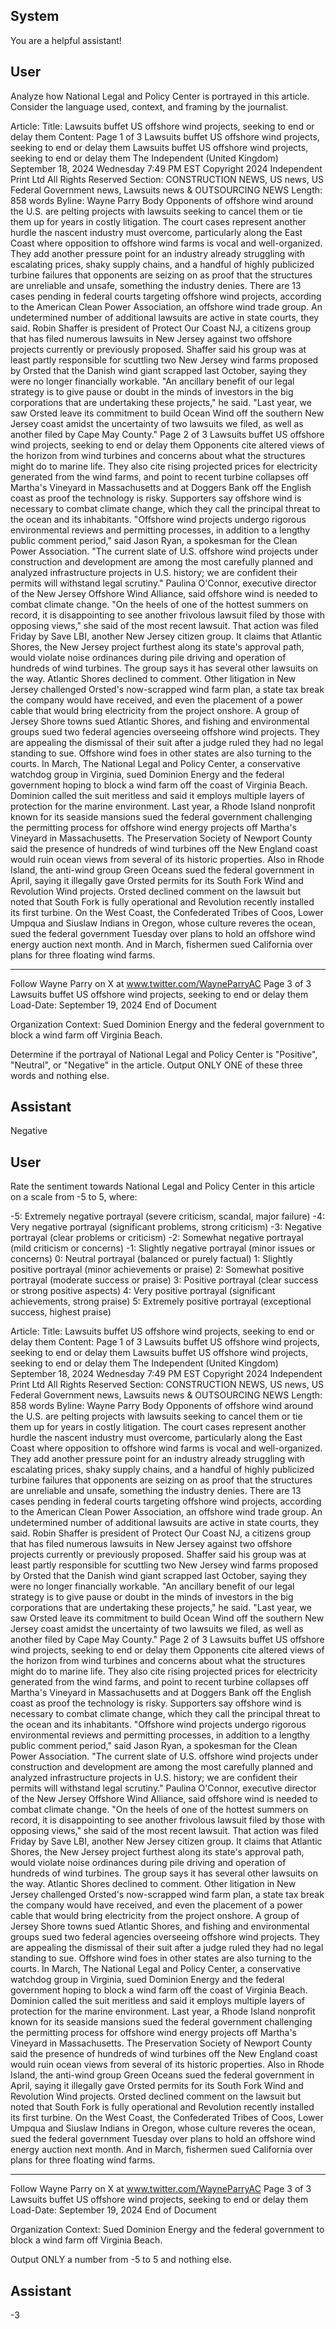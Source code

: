 ## System

You are a helpful assistant!

## User


Analyze how National Legal and Policy Center is portrayed in this article. Consider the language used, context, and framing by the journalist.

Article:
Title: Lawsuits buffet US offshore wind projects, seeking to end or delay them
Content: Page 1 of 3
Lawsuits buffet US offshore wind projects, seeking to end or delay them
Lawsuits buffet US offshore wind projects, seeking to end or delay them
The Independent (United Kingdom)
September 18, 2024 Wednesday 7:49 PM EST
Copyright 2024 Independent Print Ltd  All Rights Reserved
Section: CONSTRUCTION NEWS, US news, US Federal Government news, Lawsuits news & OUTSOURCING 
NEWS
Length: 858 words
Byline: Wayne Parry
Body
 Opponents of offshore wind around the U.S. are pelting projects with lawsuits seeking to cancel them or tie them 
up for years in costly litigation.
The court cases represent another hurdle the nascent industry must overcome, particularly along the East Coast 
where opposition to offshore wind farms is vocal and well-organized. 
They add another pressure point for an industry already struggling with escalating prices, shaky supply chains, and 
a handful of highly publicized turbine failures that opponents are seizing on as proof that the structures are 
unreliable and unsafe, something the industry denies.
There are 13 cases pending in federal courts targeting offshore wind projects, according to the American Clean 
Power Association, an offshore wind trade group. An undetermined number of additional lawsuits are active in state 
courts, they said.
Robin Shaffer is president of Protect Our Coast NJ, a citizens group that has filed numerous lawsuits in New Jersey 
against two offshore projects currently or previously proposed. 
Shaffer said his group was at least partly responsible for scuttling two New Jersey wind farms proposed by Orsted 
that the Danish wind giant scrapped last October, saying they were no longer financially workable.
"An ancillary benefit of our legal strategy is to give pause or doubt in the minds of investors in the big corporations 
that are undertaking these projects," he said. "Last year, we saw Orsted leave its commitment to build Ocean Wind 
off the southern New Jersey coast amidst the uncertainty of two lawsuits we filed, as well as another filed by Cape 
May County."
Page 2 of 3
Lawsuits buffet US offshore wind projects, seeking to end or delay them
Opponents cite altered views of the horizon from wind turbines and concerns about what the structures might do to 
marine life. They also cite rising projected prices for electricity generated from the wind farms, and point to recent 
turbine collapses off Martha's Vineyard in Massachusetts and at Doggers Bank off the English coast as proof the 
technology is risky.
Supporters say offshore wind is necessary to combat climate change, which they call the principal threat to the 
ocean and its inhabitants.
"Offshore wind projects undergo rigorous environmental reviews and permitting processes, in addition to a lengthy 
public comment period," said Jason Ryan, a spokesman for the Clean Power Association. "The current slate of U.S. 
offshore wind projects under construction and development are among the most carefully planned and analyzed 
infrastructure projects in U.S. history; we are confident their permits will withstand legal scrutiny."
Paulina O'Connor, executive director of the New Jersey Offshore Wind Alliance, said offshore wind is needed to 
combat climate change.
"On the heels of one of the hottest summers on record, it is disappointing to see another frivolous lawsuit filed by 
those with opposing views," she said of the most recent lawsuit.
That action was filed Friday by Save LBI, another New Jersey citizen group. It claims that Atlantic Shores, the New 
Jersey project furthest along its state's approval path, would violate noise ordinances during pile driving and 
operation of hundreds of wind turbines. The group says it has several other lawsuits on the way. Atlantic Shores 
declined to comment.
Other litigation in New Jersey challenged Orsted's now-scrapped wind farm plan, a state tax break the company 
would have received, and even the placement of a power cable that would bring electricity from the project onshore. 
A group of Jersey Shore towns sued Atlantic Shores, and fishing and environmental groups sued two federal 
agencies overseeing offshore wind projects. They are appealing the dismissal of their suit after a judge ruled they 
had no legal standing to sue.
Offshore wind foes in other states are also turning to the courts.
In March, The National Legal and Policy Center, a conservative watchdog group in Virginia, sued Dominion Energy 
and the federal government hoping to block a wind farm off the coast of Virginia Beach. Dominion called the suit 
meritless and said it employs multiple layers of protection for the marine environment.
Last year, a Rhode Island nonprofit known for its seaside mansions sued the federal government challenging the 
permitting process for offshore wind energy projects off Martha's Vineyard in Massachusetts. The Preservation 
Society of Newport County said the presence of hundreds of wind turbines off the New England coast would ruin 
ocean views from several of its historic properties.
Also in Rhode Island, the anti-wind group Green Oceans sued the federal government in April, saying it illegally 
gave Orsted permits for its South Fork Wind and Revolution Wind projects. Orsted declined comment on the 
lawsuit but noted that South Fork is fully operational and Revolution recently installed its first turbine.
On the West Coast, the Confederated Tribes of Coos, Lower Umpqua and Siuslaw Indians in Oregon, whose 
culture reveres the ocean, sued the federal government Tuesday over plans to hold an offshore wind energy 
auction next month.
And in March, fishermen sued California over plans for three floating wind farms.
___
Follow Wayne Parry on X at www.twitter.com/WayneParryAC Page 3 of 3
Lawsuits buffet US offshore wind projects, seeking to end or delay them
Load-Date: September 19, 2024
End of Document

Organization Context: Sued Dominion Energy and the federal government to block a wind farm off Virginia Beach.

Determine if the portrayal of National Legal and Policy Center is "Positive", "Neutral", or "Negative" in the article.
Output ONLY ONE of these three words and nothing else.


## Assistant

Negative

## User


Rate the sentiment towards National Legal and Policy Center in this article on a scale from -5 to 5, where:

-5: Extremely negative portrayal (severe criticism, scandal, major failure)
-4: Very negative portrayal (significant problems, strong criticism)
-3: Negative portrayal (clear problems or criticism)
-2: Somewhat negative portrayal (mild criticism or concerns)
-1: Slightly negative portrayal (minor issues or concerns)
0: Neutral portrayal (balanced or purely factual)
1: Slightly positive portrayal (minor achievements or praise)
2: Somewhat positive portrayal (moderate success or praise)
3: Positive portrayal (clear success or strong positive aspects)
4: Very positive portrayal (significant achievements, strong praise)
5: Extremely positive portrayal (exceptional success, highest praise)

Article:
Title: Lawsuits buffet US offshore wind projects, seeking to end or delay them
Content: Page 1 of 3
Lawsuits buffet US offshore wind projects, seeking to end or delay them
Lawsuits buffet US offshore wind projects, seeking to end or delay them
The Independent (United Kingdom)
September 18, 2024 Wednesday 7:49 PM EST
Copyright 2024 Independent Print Ltd  All Rights Reserved
Section: CONSTRUCTION NEWS, US news, US Federal Government news, Lawsuits news & OUTSOURCING 
NEWS
Length: 858 words
Byline: Wayne Parry
Body
 Opponents of offshore wind around the U.S. are pelting projects with lawsuits seeking to cancel them or tie them 
up for years in costly litigation.
The court cases represent another hurdle the nascent industry must overcome, particularly along the East Coast 
where opposition to offshore wind farms is vocal and well-organized. 
They add another pressure point for an industry already struggling with escalating prices, shaky supply chains, and 
a handful of highly publicized turbine failures that opponents are seizing on as proof that the structures are 
unreliable and unsafe, something the industry denies.
There are 13 cases pending in federal courts targeting offshore wind projects, according to the American Clean 
Power Association, an offshore wind trade group. An undetermined number of additional lawsuits are active in state 
courts, they said.
Robin Shaffer is president of Protect Our Coast NJ, a citizens group that has filed numerous lawsuits in New Jersey 
against two offshore projects currently or previously proposed. 
Shaffer said his group was at least partly responsible for scuttling two New Jersey wind farms proposed by Orsted 
that the Danish wind giant scrapped last October, saying they were no longer financially workable.
"An ancillary benefit of our legal strategy is to give pause or doubt in the minds of investors in the big corporations 
that are undertaking these projects," he said. "Last year, we saw Orsted leave its commitment to build Ocean Wind 
off the southern New Jersey coast amidst the uncertainty of two lawsuits we filed, as well as another filed by Cape 
May County."
Page 2 of 3
Lawsuits buffet US offshore wind projects, seeking to end or delay them
Opponents cite altered views of the horizon from wind turbines and concerns about what the structures might do to 
marine life. They also cite rising projected prices for electricity generated from the wind farms, and point to recent 
turbine collapses off Martha's Vineyard in Massachusetts and at Doggers Bank off the English coast as proof the 
technology is risky.
Supporters say offshore wind is necessary to combat climate change, which they call the principal threat to the 
ocean and its inhabitants.
"Offshore wind projects undergo rigorous environmental reviews and permitting processes, in addition to a lengthy 
public comment period," said Jason Ryan, a spokesman for the Clean Power Association. "The current slate of U.S. 
offshore wind projects under construction and development are among the most carefully planned and analyzed 
infrastructure projects in U.S. history; we are confident their permits will withstand legal scrutiny."
Paulina O'Connor, executive director of the New Jersey Offshore Wind Alliance, said offshore wind is needed to 
combat climate change.
"On the heels of one of the hottest summers on record, it is disappointing to see another frivolous lawsuit filed by 
those with opposing views," she said of the most recent lawsuit.
That action was filed Friday by Save LBI, another New Jersey citizen group. It claims that Atlantic Shores, the New 
Jersey project furthest along its state's approval path, would violate noise ordinances during pile driving and 
operation of hundreds of wind turbines. The group says it has several other lawsuits on the way. Atlantic Shores 
declined to comment.
Other litigation in New Jersey challenged Orsted's now-scrapped wind farm plan, a state tax break the company 
would have received, and even the placement of a power cable that would bring electricity from the project onshore. 
A group of Jersey Shore towns sued Atlantic Shores, and fishing and environmental groups sued two federal 
agencies overseeing offshore wind projects. They are appealing the dismissal of their suit after a judge ruled they 
had no legal standing to sue.
Offshore wind foes in other states are also turning to the courts.
In March, The National Legal and Policy Center, a conservative watchdog group in Virginia, sued Dominion Energy 
and the federal government hoping to block a wind farm off the coast of Virginia Beach. Dominion called the suit 
meritless and said it employs multiple layers of protection for the marine environment.
Last year, a Rhode Island nonprofit known for its seaside mansions sued the federal government challenging the 
permitting process for offshore wind energy projects off Martha's Vineyard in Massachusetts. The Preservation 
Society of Newport County said the presence of hundreds of wind turbines off the New England coast would ruin 
ocean views from several of its historic properties.
Also in Rhode Island, the anti-wind group Green Oceans sued the federal government in April, saying it illegally 
gave Orsted permits for its South Fork Wind and Revolution Wind projects. Orsted declined comment on the 
lawsuit but noted that South Fork is fully operational and Revolution recently installed its first turbine.
On the West Coast, the Confederated Tribes of Coos, Lower Umpqua and Siuslaw Indians in Oregon, whose 
culture reveres the ocean, sued the federal government Tuesday over plans to hold an offshore wind energy 
auction next month.
And in March, fishermen sued California over plans for three floating wind farms.
___
Follow Wayne Parry on X at www.twitter.com/WayneParryAC Page 3 of 3
Lawsuits buffet US offshore wind projects, seeking to end or delay them
Load-Date: September 19, 2024
End of Document

Organization Context: Sued Dominion Energy and the federal government to block a wind farm off Virginia Beach.

Output ONLY a number from -5 to 5 and nothing else.


## Assistant

-3

